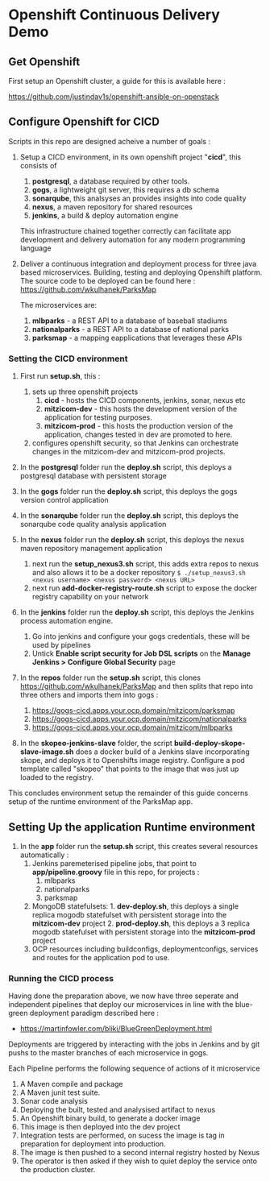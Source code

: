 # Openshift Continuous Delivery Demo

## Get Openshift

First setup an Openshift cluster, a guide for this is available here :

https://github.com/justindav1s/openshift-ansible-on-openstack

## Configure Openshift for CICD

Scripts in this repo are designed acheive a number of goals :

1. Setup a CICD environment, in its own openshift project "**cicd**", this consists of
    1. **postgresql**, a database required by other tools.
    2. **gogs**, a lightweight git server, this requires a db schema
    3. **sonarqube**, this analsyses an provides insights into code quality
    4. **nexus**, a maven repository for shared resources
    5. **jenkins**, a build & deploy automation engine

    This infrastructure chained together correctly can facilitate app development and delivery automation for any modern programming language
 
2. Deliver a continuous integration and deployment process for three java based microservices. Building, testing and deploying Openshift platform. The source code to be deployed can be found here :
https://github.com/wkulhanek/ParksMap

    The microservices are:
    1. **mlbparks** - a REST API to a database of baseball stadiums
    2. **nationalparks** - a REST API to a database of national parks
    3. **parksmap** - a mapping eapplications that leverages these APIs

### Setting the CICD environment

1. First run **setup.sh**, this :
    1. sets up three openshift projects
        1. **cicd** - hosts the CICD components, jenkins, sonar, nexus etc
        2. **mitzicom-dev** - this hosts the development version of the application for testing purposes.
        3. **mitzicom-prod** - this hosts the production version of the application, changes tested in dev are promoted to here.
     2. configures openshift security, so that Jenkins can orchestrate changes in the mitzicom-dev and mitzicom-prod projects.
     
2. In the **postgresql** folder run the **deploy.sh** script, this deploys a postgresql database with persistent storage
3. In the **gogs** folder run the **deploy.sh** script, this deploys the gogs version control application
4. In the **sonarqube** folder run the **deploy.sh** script, this deploys the sonarqube code quality analysis application    
5. In the **nexus** folder run the **deploy.sh** script, this deploys the nexus maven repository management application
    1. next run the **setup_nexus3.sh** script, this adds extra repos to nexus and also allows it to be a docker repository
        ``$ ./setup_nexus3.sh <nexus username> <nexus password> <nexus URL>``
    2. next run **add-docker-registry-route.sh** script to expose the docker registry capability on your network        
6. In the **jenkins** folder run the **deploy.sh** script, this deploys the Jenkins process automation engine.
    1. Go into jenkins and configure your gogs credentials, these will be used by pipelines
    2. Untick **Enable script security for Job DSL scripts** on the **Manage Jenkins > Configure Global Security** page
7. In the **repos** folder run the **setup.sh** script, this clones https://github.com/wkulhanek/ParksMap and then splits that repo into three others and imports them into gogs :
    1. https://gogs-cicd.apps.your.ocp.domain/mitzicom/parksmap    
    2. https://gogs-cicd.apps.your.ocp.domain/mitzicom/nationalparks
    3. https://gogs-cicd.apps.your.ocp.domain/mitzicom/mlbparks
8. In the **skopeo-jenkins-slave** folder, the script **build-deploy-skope-slave-image.sh** does a docker build of a Jenkins slave incorporating skope, and deploys it to Openshifts image registry. Configure a pod template called "skopeo" that points to the image that was just up loaded to the registry.

This concludes environment setup the remainder of this guide concerns setup of the runtime environment of the ParksMap app.

## Setting Up the application Runtime environment  
    
1. In the **app** folder run the **setup.sh** script, this creates  several resources automatically :
    1. Jenkins paremeterised pipeline jobs, that point to **app/pipeline.groovy** file in this repo, for projects :
        1. mlbparks
        2. nationalparks
        3. parksmap
    2. MongoDB statefulsets:
            1. **dev-deploy.sh**, this deploys a single replica mogodb statefulset with persistent storage into the **mitzicom-dev** project
            2. **prod-deploy.sh**, this deploys a 3 replica mogodb statefulset with persistent storage into the **mitzicom-prod** project     
    3. OCP resources including buildconfigs, deploymentconfigs, services and routes for the application pod to use.
    
    
### Running the CICD process

Having done the preparation above, we now have three seperate and independent pipelines that deploy our microservices in line with the blue-green deployment paradigm described here :
  - https://martinfowler.com/bliki/BlueGreenDeployment.html
  
Deployments are triggered by interacting with the jobs in Jenkins and by git pushs to the master branches of each microservice in gogs.

Each Pipeline performs the following sequence of actions of it microservice

1. A Maven compile and package
2. A Maven junit test suite.
3. Sonar code analysis
4. Deploying the built, tested and analysised artifact to nexus
5. An Openshift binary build, to generate a docker image
6. This image is then deployed into the dev project
7. Integration tests are performed, on sucess the image is tag in preparation for deployment into production.
8. The image is then pushed to a second internal registry hosted by Nexus
9. The operator is then asked if they wish to quiet deploy the service onto the production cluster.

 
